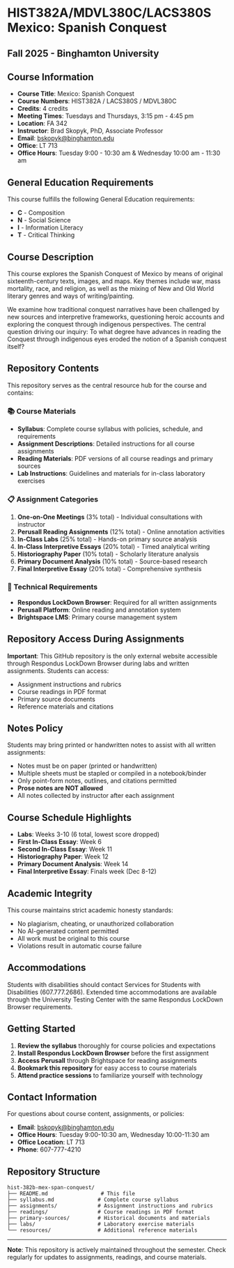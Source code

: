 # HIST382A/MDVL380C/LACS380S Mexico: Spanish Conquest

## Fall 2025 - Binghamton University

## Course Information

- **Course Title**: Mexico: Spanish Conquest
- **Course Numbers**: HIST382A / LACS380S / MDVL380C
- **Credits**: 4 credits
- **Meeting Times**: Tuesdays and Thursdays, 3:15 pm - 4:45 pm
- **Location**: FA 342
- **Instructor**: Brad Skopyk, PhD, Associate Professor
- **Email**: [bskopyk@binghamton.edu](mailto:bskopyk@binghamton.edu)
- **Office**: LT 713
- **Office Hours**: Tuesday 9:00 - 10:30 am & Wednesday 10:00 am - 11:30 am

## General Education Requirements

This course fulfills the following General Education requirements:

- **C** - Composition
- **N** - Social Science
- **I** - Information Literacy
- **T** - Critical Thinking

## Course Description

This course explores the Spanish Conquest of Mexico by means of original sixteenth-century texts, images, and maps. Key themes include war, mass mortality, race, and religion, as well as the mixing of New and Old World literary genres and ways of writing/painting.

We examine how traditional conquest narratives have been challenged by new sources and interpretive frameworks, questioning heroic accounts and exploring the conquest through indigenous perspectives. The central question driving our inquiry: To what degree have advances in reading the Conquest through indigenous eyes eroded the notion of a Spanish conquest itself?

## Repository Contents

This repository serves as the central resource hub for the course and contains:

### 📚 Course Materials

- **Syllabus**: Complete course syllabus with policies, schedule, and requirements
- **Assignment Descriptions**: Detailed instructions for all course assignments
- **Reading Materials**: PDF versions of all course readings and primary sources
- **Lab Instructions**: Guidelines and materials for in-class laboratory exercises

### 📋 Assignment Categories

1. **One-on-One Meetings** (3% total) - Individual consultations with instructor
2. **Perusall Reading Assignments** (12% total) - Online annotation activities
3. **In-Class Labs** (25% total) - Hands-on primary source analysis
4. **In-Class Interpretive Essays** (20% total) - Timed analytical writing
5. **Historiography Paper** (10% total) - Scholarly literature analysis
6. **Primary Document Analysis** (10% total) - Source-based research
7. **Final Interpretive Essay** (20% total) - Comprehensive synthesis

### 🔧 Technical Requirements

- **Respondus LockDown Browser**: Required for all written assignments
- **Perusall Platform**: Online reading and annotation system
- **Brightspace LMS**: Primary course management system

## Repository Access During Assignments

**Important**: This GitHub repository is the only external website accessible through Respondus LockDown Browser during labs and written assignments. Students can access:

- Assignment instructions and rubrics
- Course readings in PDF format
- Primary source documents
- Reference materials and citations

## Notes Policy

Students may bring printed or handwritten notes to assist with all written assignments:

- Notes must be on paper (printed or handwritten)
- Multiple sheets must be stapled or compiled in a notebook/binder
- Only point-form notes, outlines, and citations permitted
- **Prose notes are NOT allowed**
- All notes collected by instructor after each assignment

## Course Schedule Highlights

- **Labs**: Weeks 3-10 (6 total, lowest score dropped)
- **First In-Class Essay**: Week 6
- **Second In-Class Essay**: Week 11
- **Historiography Paper**: Week 12
- **Primary Document Analysis**: Week 14
- **Final Interpretive Essay**: Finals week (Dec 8-12)

## Academic Integrity

This course maintains strict academic honesty standards:

- No plagiarism, cheating, or unauthorized collaboration
- No AI-generated content permitted
- All work must be original to this course
- Violations result in automatic course failure

## Accommodations

Students with disabilities should contact Services for Students with Disabilities (607.777.2686). Extended time accommodations are available through the University Testing Center with the same Respondus LockDown Browser requirements.

## Getting Started

1. **Review the syllabus** thoroughly for course policies and expectations
2. **Install Respondus LockDown Browser** before the first assignment
3. **Access Perusall** through Brightspace for reading assignments
4. **Bookmark this repository** for easy access to course materials
5. **Attend practice sessions** to familiarize yourself with technology

## Contact Information

For questions about course content, assignments, or policies:

- **Email**: [bskopyk@binghamton.edu](mailto:bskopyk@binghamton.edu)
- **Office Hours**: Tuesday 9:00-10:30 am, Wednesday 10:00-11:30 am
- **Office Location**: LT 713
- **Phone**: 607-777-4210

## Repository Structure

```text
hist-382b-mex-span-conquest/
├── README.md                 # This file
├── syllabus.md              # Complete course syllabus
├── assignments/             # Assignment instructions and rubrics
├── readings/                # Course readings in PDF format
├── primary-sources/         # Historical documents and materials
├── labs/                    # Laboratory exercise materials
└── resources/               # Additional reference materials
```

---

**Note**: This repository is actively maintained throughout the semester. Check regularly for updates to assignments, readings, and course materials.
